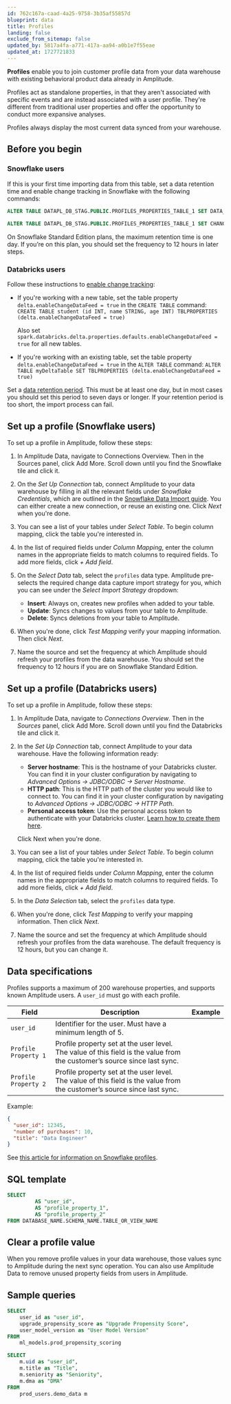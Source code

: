 ```yaml
---
id: 762c167a-caad-4a25-9758-3b35af55857d
blueprint: data
title: Profiles
landing: false
exclude_from_sitemap: false
updated_by: 5817a4fa-a771-417a-aa94-a0b1e7f55eae
updated_at: 1727721833
---
```

**Profiles** enable you to join customer profile data from your data warehouse with existing behavioral product data already in Amplitude. 

Profiles act as standalone properties, in that they aren't associated with specific events and are instead associated with a user profile. They're different from traditional user properties and offer the opportunity to conduct more expansive analyses.

Profiles always display the most current data synced from your warehouse.

## Before you begin

### Snowflake users
If this is your first time importing data from this table, set a data retention time and enable change tracking in Snowflake with the following commands:

```sql
ALTER TABLE DATAPL_DB_STAG.PUBLIC.PROFILES_PROPERTIES_TABLE_1 SET DATA_RETENTION_TIME_IN_DAYS = 7;
 
ALTER TABLE DATAPL_DB_STAG.PUBLIC.PROFILES_PROPERTIES_TABLE_1 SET CHANGE_TRACKING = TRUE;
```
On Snowflake Standard Edition plans, the maximum retention time is one day. If you’re on this plan, you should set the frequency to 12 hours in later steps. 

### Databricks users
Follow these instructions to [enable change tracking](https://docs.databricks.com/en/delta/delta-change-data-feed.html#enable):

* If you're working with a new table, set the table property `delta.enableChangeDataFeed = true` in the `CREATE TABLE` command:
    `CREATE TABLE student (id INT, name STRING, age INT) TBLPROPERTIES (delta.enableChangeDataFeed = true)`
    
    Also set `spark.databricks.delta.properties.defaults.enableChangeDataFeed = true` for all new tables.

* If you're working with an existing table, set the table property `delta.enableChangeDataFeed = true` in the `ALTER TABLE` command:
    `ALTER TABLE myDeltaTable SET TBLPROPERTIES (delta.enableChangeDataFeed = true)`

Set a [data retention period](https://docs.databricks.com/en/delta/history.html#configure-data-retention-for-time-travel-queries). This must be at least one day, but in most cases you should set this period to seven days or longer. If your retention period is too short, the import process can fail.

## Set up a profile (Snowflake users)
To set up a profile in Amplitude, follow these steps:

1. In Amplitude Data, navigate to Connections Overview. Then in the Sources panel, click Add More. Scroll down until you find the Snowflake tile and click it.
2. On the *Set Up Connection* tab, connect Amplitude to your data warehouse by filling in all the relevant fields under *Snowflake Credentials*, which are  outlined in the [Snowflake Data Import guide](/docs/data/source-catalog/snowflake#add-snowflake-as-a-source). You can either create a new connection, or reuse an existing one. Click *Next* when you're done.
3. You can see a list of your tables under *Select Table*. To begin column mapping, click the table you're interested in.
4. In the list of required fields under *Column Mapping*, enter the column names in the appropriate fields to match columns to required fields. To add more fields, click *+ Add field*.
5. On the *Select Data* tab, select the `profiles` data type. Amplitude pre-selects the required change data capture import strategy for you, which you can see under the *Select Import Strategy* dropdown:

    * **Insert**: Always on, creates new profiles when added to your table.
    * **Update**: Syncs changes to values from your table to Amplitude.
    * **Delete**: Syncs deletions from your table to Amplitude.

6. When you're done, click *Test Mapping* verify your mapping information. Then click *Next*.
7. Name the source and set the frequency at which Amplitude should refresh your profiles from the data warehouse. You should set the frequency to 12 hours if you are on Snowflake Standard Edition.

## Set up a profile (Databricks users)
To set up a profile in Amplitude, follow these steps:

1. In Amplitude Data, navigate to *Connections Overview*. Then in the *Sources* panel, click Add More. Scroll down until you find the Databricks tile and click it.
2. In the *Set Up Connection* tab, connect Amplitude to your data warehouse. Have the following information ready:
    * **Server hostname**: This is the hostname of your Databricks cluster. You can find it in your cluster configuration by navigating to *Advanced Options -> JDBC/ODBC -> Server Hostname*.
    * **HTTP path**: This is the HTTP path of the cluster you would like to connect to. You can find it in your cluster configuration by navigating to *Advanced Options -> JDBC/ODBC -> HTTP Path*.
    * **Personal access token**: Use the personal access token to authenticate with your Databricks cluster. [Learn how to create them here](https://docs.databricks.com/en/dev-tools/auth/index.html#common-tasks-for-databricks-authentication).

    Click Next when you're done.
3. You can see a list of your tables under *Select Table*. To begin column mapping, click the table you're interested in.
4. In the list of required fields under *Column Mapping*, enter the column names in the appropriate fields to match columns to required fields. To add more fields, click *+ Add field*.
5. In the *Data Selection* tab, select the `profiles` data type.
6. When you're done, click *Test Mapping* to verify your mapping information. Then click *Next*.
7. Name the source and set the frequency at which Amplitude should refresh your profiles from the data warehouse. The default frequency is 12 hours, but you can change it.

## Data specifications
Profiles supports a maximum of 200 warehouse properties, and supports known Amplitude users. A `user_id` must go with each profile.

| Field               | Description                                                                                                                   | Example                  |
| ------------------- | ----------------------------------------------------------------------------------------------------------------------------- | ------------------------ |
| `user_id`             | Identifier for the user. Must have a minimum length of 5.                                                                     | 
| `Profile Property 1`  | Profile property set at the user level. The value of this field is the value from the customer’s source since last sync. |
| `Profile Property 2` | Profile property set at the user level. The value of this field is the value from the customer’s source since last sync. |

Example:
```json
{
  "user_id": 12345,
  "number of purchases": 10,
  "title": "Data Engineer"
}
```

See [this article for information on Snowflake profiles](/docs/data/source-catalog/snowflake#profile-properties).

## SQL template

```sql
SELECT
         AS "user_id",
         AS "profile_property_1",
         AS "profile_property_2"
FROM DATABASE_NAME.SCHEMA_NAME.TABLE_OR_VIEW_NAME
```

## Clear a profile value

When you remove profile values in your data warehouse, those values sync to Amplitude during the next sync operation. You can also use Amplitude Data to remove unused property fields from users in Amplitude.

## Sample queries

```sql
SELECT 
	user_id as "user_id",
	upgrade_propensity_score as "Upgrade Propensity Score",
	user_model_version as "User Model Version"
FROM
	ml_models.prod_propensity_scoring
```

```sql
SELECT 
	m.uid as "user_id",
	m.title as "Title",
	m.seniority as "Seniority",
	m.dma as "DMA"
FROM
	prod_users.demo_data m
```